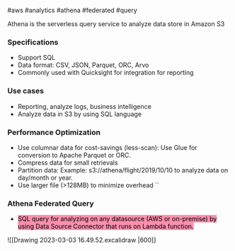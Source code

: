 #aws #analytics #athena #federated #query

Athena is the serverless query service to analyze data store in Amazon S3

### Specifications
- Support SQL
- Data format: CSV, JSON, Parquet, ORC, Arvo
- Commonly used with Quicksight for integration for reporting

### Use cases
- Reporting, analyze logs, business intelligence
- Analyze data in S3 by using SQL language

### Performance Optimization
- Use columnar data for cost-savings (less-scan): Use Glue for conversion to Apache Parquet or ORC.
- Compress data for small retrievals
- Partition data: Example: s3://athena/flight/2019/10/10 to analyze data on day/month or year.
- Use larger file (>128MB) to minimize overhead
``
### Athena Federated Query
- <mark style="background: #FF5582A6;">SQL query for analyzing on any datasource (AWS or on-premise) by using Data Source Connector that runs on Lambda function.</mark>

![[Drawing 2023-03-03 16.49.52.excalidraw |600]]